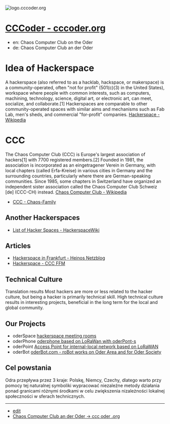 ![logo.cccoder.org](https://logo.cccoder.org/10/cover.png)

# [CCCoder - cccoder.org](https://www.cccoder.org/)

+ en: Chaos Computer Club on the Oder 
+ de: Chaos Computer Club an der Oder

# Idea of Hackerspace

A hackerspace (also referred to as a hacklab, hackspace, or makerspace) is a community-operated, often "not for profit" (501(c)(3) in the United States), workspace where people with common interests, such as computers, machining, technology, science, digital art, or electronic art, can meet, socialize, and collaborate.[1] Hackerspaces are comparable to other community-operated spaces with similar aims and mechanisms such as Fab Lab, men's sheds, and commercial "for-profit" companies. 
[Hackerspace - Wikipedia](https://en.wikipedia.org/wiki/Hackerspace)

# CCC
The Chaos Computer Club (CCC) is Europe's largest association of hackers[1] with 7700 registered members.[2] Founded in 1981, the association is incorporated as an eingetragener Verein in Germany, with local chapters (called Erfa-Kreise) in various cities in Germany and the surrounding countries, particularly where there are German-speaking communities. Since 1985, some chapters in Switzerland have organized an independent sister association called the Chaos Computer Club Schweiz [de] (CCC-CH) instead. 
[Chaos Computer Club - Wikipedia](https://en.wikipedia.org/wiki/Chaos_Computer_Club)
+ [CCC - Chaos-Family](https://www.ccc.de/de/club/chaosfamily)


## Another Hackerspaces
+ [List of Hacker Spaces - HackerspaceWiki](https://wiki.hackerspaces.org/List_of_Hacker_Spaces)


## Articles
+ [Hackerspace in Frankfurt - Heinos Netzblog](https://blog.apel-web.de/blog/2013/03/12/hackerspace-in-frankfurt/)
+ [Hackerspace - CCC FFM](https://ccc-ffm.de/hackerspace/)


## Technical Culture

Translation results
Most hackers are more or less related to the hacker culture, but being a hacker is primarily technical skill.
High technical culture results in interesting projects, beneficial in the long term for the local and global community. 


## Our Projects

+ oderSpace [hackerspace meeting rooms](http://www.oderspace.de/)
+ oderPhone [oderphone based on LoRaWan with oderPont-s](http://www.oderphone.de/)
+ oderPoint [Access Point for internal-local network based on LoRaWAN](http://www.oderpoint.de/)
+ oderBot [oderBot.com  - roBot works on Oder Area and for Oder Society](http://www.oderbot.com/)


## Cel powstania

Odra przepływa przez 3 kraje: Polskę, Niemcy, Czechy, dlatego warto przy pomocy tej naturalnej symboliki wypracować niezależne metody działania ponad granicami różnymi środkami w celu zwiększenia nizależności lokalnej społeczności w sferach technicznych.

---
+ [edit](https://github.com/ccc-oder/cccoder.org/edit/main/README.md)
+ [Chaos Computer Club an der Oder -> ccc oder .org](https://www.cccoder.org/)
